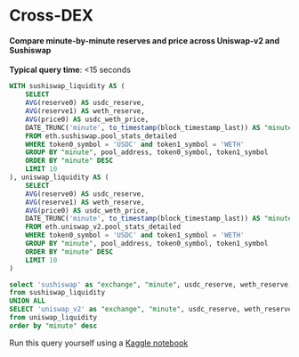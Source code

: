 # Cross-DEX

#### Compare minute-by-minute reserves and price across Uniswap-v2 and Sushiswap

**Typical query time**: <15 seconds

```sql
WITH sushiswap_liquidity AS (
    SELECT
    AVG(reserve0) AS usdc_reserve,
    AVG(reserve1) AS weth_reserve,
    AVG(price0) AS usdc_weth_price,
    DATE_TRUNC('minute', to_timestamp(block_timestamp_last)) AS "minute"
    FROM eth.sushiswap.pool_stats_detailed
    WHERE token0_symbol = 'USDC' and token1_symbol = 'WETH'
    GROUP BY "minute", pool_address, token0_symbol, token1_symbol
    ORDER BY "minute" DESC
    LIMIT 10
), uniswap_liquidity AS (
    SELECT
    AVG(reserve0) AS usdc_reserve,
    AVG(reserve1) AS weth_reserve,
    AVG(price0) AS usdc_weth_price,
    DATE_TRUNC('minute', to_timestamp(block_timestamp_last)) AS "minute"
    FROM eth.uniswap_v2.pool_stats_detailed
    WHERE token0_symbol = 'USDC' and token1_symbol = 'WETH'
    GROUP BY "minute", pool_address, token0_symbol, token1_symbol
    ORDER BY "minute" DESC
    LIMIT 10
)

select 'sushiswap' as "exchange", "minute", usdc_reserve, weth_reserve, usdc_weth_price
from sushiswap_liquidity
UNION ALL
SELECT 'uniswap_v2' as "exchange", "minute", usdc_reserve, weth_reserve, usdc_weth_price
from uniswap_liquidity
order by "minute" desc
```

Run this query yourself using a [Kaggle notebook](https://www.kaggle.com/code/phillipleblanc/spice-xyz-dex-liquidity)
